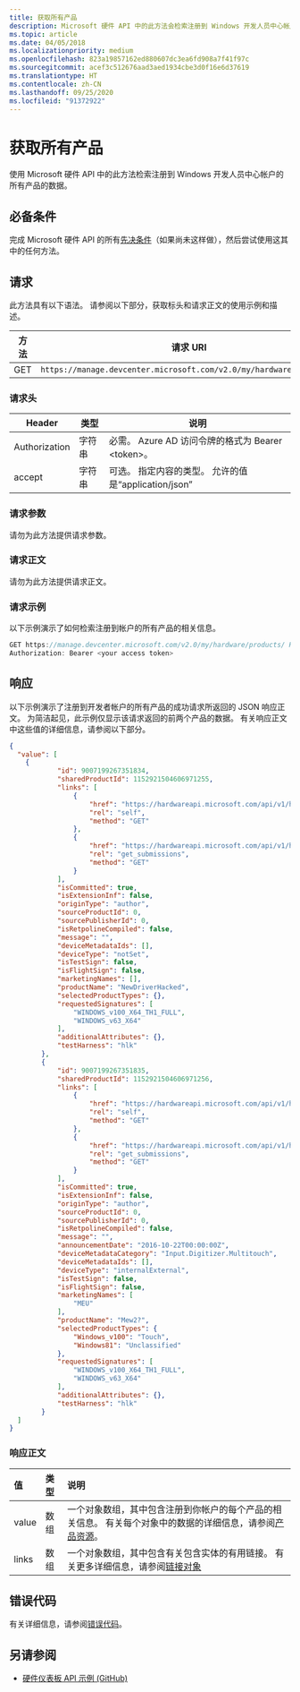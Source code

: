 ```yaml
---
title: 获取所有产品
description: Microsoft 硬件 API 中的此方法会检索注册到 Windows 开发人员中心帐户的所有产品的数据。
ms.topic: article
ms.date: 04/05/2018
ms.localizationpriority: medium
ms.openlocfilehash: 823a19857162ed880607dc3ea6fd908a7f41f97c
ms.sourcegitcommit: acef3c512676aad3aed1934cbe3d0f16e6d37619
ms.translationtype: HT
ms.contentlocale: zh-CN
ms.lasthandoff: 09/25/2020
ms.locfileid: "91372922"
---
```

# <a name="get-all-products"></a>获取所有产品

使用 Microsoft 硬件 API 中的此方法检索注册到 Windows 开发人员中心帐户的所有产品的数据。

## <a name="prerequisites"></a>必备条件

完成 Microsoft 硬件 API 的所有[先决条件](dashboard-api.md)（如果尚未这样做），然后尝试使用这其中的任何方法。

## <a name="request"></a>请求

此方法具有以下语法。 请参阅以下部分，获取标头和请求正文的使用示例和描述。

|方法|请求 URI|
|--|--|
|GET| `https://manage.devcenter.microsoft.com/v2.0/my/hardware/products/` |

### <a name="request-header"></a>请求头

|Header|类型|说明|
|--|--|--|
|Authorization|字符串|必需。 Azure AD 访问令牌的格式为 Bearer \<token\>。|
|accept|字符串|可选。 指定内容的类型。 允许的值是“application/json”|

### <a name="request-parameters"></a>请求参数

请勿为此方法提供请求参数。

### <a name="request-body"></a>请求正文

请勿为此方法提供请求正文。

### <a name="request-examples"></a>请求示例

以下示例演示了如何检索注册到帐户的所有产品的相关信息。

```cpp
GET https://manage.devcenter.microsoft.com/v2.0/my/hardware/products/ HTTP/1.1
Authorization: Bearer <your access token>
```

## <a name="response"></a>响应

以下示例演示了注册到开发者帐户的所有产品的成功请求所返回的 JSON 响应正文。 为简洁起见，此示例仅显示该请求返回的前两个产品的数据。 有关响应正文中这些值的详细信息，请参阅以下部分。

```json
{
  "value": [
    {
            "id": 9007199267351834,
            "sharedProductId": 1152921504606971255,
            "links": [
                {
                    "href": "https://hardwareapi.microsoft.com/api/v1/hardware/products/9007199267351834",
                    "rel": "self",
                    "method": "GET"
                },
                {
                    "href": "https://hardwareapi.microsoft.com/api/v1/hardware/products/9007199267351834/submissions",
                    "rel": "get_submissions",
                    "method": "GET"
                }
            ],
            "isCommitted": true,
            "isExtensionInf": false,
            "originType": "author",
            "sourceProductId": 0,
            "sourcePublisherId": 0,
            "isRetpolineCompiled": false,
            "message": "",
            "deviceMetadataIds": [],
            "deviceType": "notSet",
            "isTestSign": false,
            "isFlightSign": false,
            "marketingNames": [],
            "productName": "NewDriverHacked",
            "selectedProductTypes": {},
            "requestedSignatures": [
                "WINDOWS_v100_X64_TH1_FULL",
                "WINDOWS_v63_X64"
            ],
            "additionalAttributes": {},
            "testHarness": "hlk"
        },
        {
            "id": 9007199267351835,
            "sharedProductId": 1152921504606971256,
            "links": [
                {
                    "href": "https://hardwareapi.microsoft.com/api/v1/hardware/products/9007199267351835",
                    "rel": "self",
                    "method": "GET"
                },
                {
                    "href": "https://hardwareapi.microsoft.com/api/v1/hardware/products/9007199267351835/submissions",
                    "rel": "get_submissions",
                    "method": "GET"
                }
            ],
            "isCommitted": true,
            "isExtensionInf": false,
            "originType": "author",
            "sourceProductId": 0,
            "sourcePublisherId": 0,
            "isRetpolineCompiled": false,
            "message": "",
            "announcementDate": "2016-10-22T00:00:00Z",
            "deviceMetadataCategory": "Input.Digitizer.Multitouch",
            "deviceMetadataIds": [],
            "deviceType": "internalExternal",
            "isTestSign": false,
            "isFlightSign": false,
            "marketingNames": [
                "MEU"
            ],
            "productName": "Mew2?",
            "selectedProductTypes": {
                "Windows_v100": "Touch",
                "Windows81": "Unclassified"
            },
            "requestedSignatures": [
                "WINDOWS_v100_X64_TH1_FULL",
                "WINDOWS_v63_X64"
            ],
            "additionalAttributes": {},
            "testHarness": "hlk"
        }
  ]
}
```

### <a name="response-body"></a>响应正文

| 值 | 类型 | 说明 |
|:--|:--|:--|
| value | 数组 | 一个对象数组，其中包含注册到你帐户的每个产品的相关信息。 有关每个对象中的数据的详细信息，请参阅[产品资源](get-product-data.md#product-resource)。 |
| links | 数组 | 一个对象数组，其中包含有关包含实体的有用链接。 有关更多详细信息，请参阅[链接对象](get-product-data.md#link-object)  |


## <a name="error-codes"></a>错误代码

有关详细信息，请参阅[错误代码](get-product-data.md#error-codes)。 

## <a name="see-also"></a>另请参阅

- [硬件仪表板 API 示例 (GitHub)](https://aka.ms/hpc_async_api_samples)
